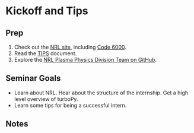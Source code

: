 Kickoff and Tips
================

Prep
----
1. Check out the [NRL site](https://www.nrl.navy.mil), including 
   [Code 6000](https://www.nrl.navy.mil/research/directorates-divisions/materials-science/).
2. Read the [TIPS](TIPS.md) document.
3. Explore the [NRL Plasma Physics Division Team on GitHub](https://github.com/NRL-Plasma-Physics-Division).

Seminar Goals
-------------
- Learn about NRL. Hear about the structure of the internship. Get a high level overview of turboPy.
- Learn some tips for being a successful intern.

Notes
-----
